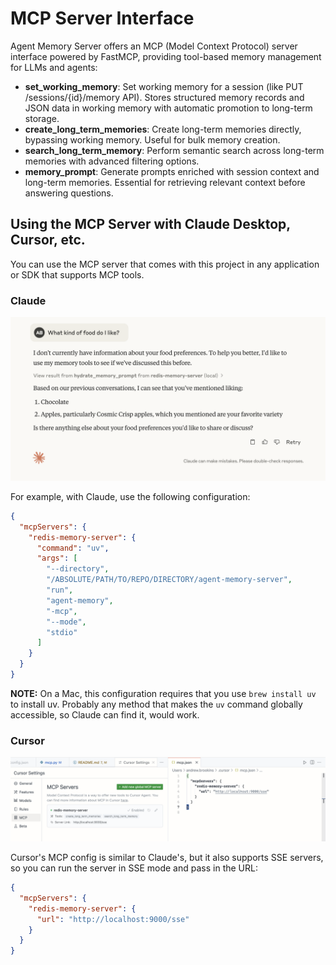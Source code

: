 # MCP Server Interface

Agent Memory Server offers an MCP (Model Context Protocol) server interface powered by FastMCP, providing tool-based memory management for LLMs and agents:

- **set_working_memory**: Set working memory for a session (like PUT /sessions/{id}/memory API). Stores structured memory records and JSON data in working memory with automatic promotion to long-term storage.
- **create_long_term_memories**: Create long-term memories directly, bypassing working memory. Useful for bulk memory creation.
- **search_long_term_memory**: Perform semantic search across long-term memories with advanced filtering options.
- **memory_prompt**: Generate prompts enriched with session context and long-term memories. Essential for retrieving relevant context before answering questions.

## Using the MCP Server with Claude Desktop, Cursor, etc.

You can use the MCP server that comes with this project in any application or SDK that supports MCP tools.

### Claude

<img src="../claude.png">

For example, with Claude, use the following configuration:

```json
{
  "mcpServers": {
    "redis-memory-server": {
      "command": "uv",
      "args": [
        "--directory",
        "/ABSOLUTE/PATH/TO/REPO/DIRECTORY/agent-memory-server",
        "run",
        "agent-memory",
        "-mcp",
        "--mode",
        "stdio"
      ]
    }
  }
}
```

**NOTE:** On a Mac, this configuration requires that you use `brew install uv` to install uv. Probably any method that makes the `uv`
command globally accessible, so Claude can find it, would work.

### Cursor

<img src="../cursor.png">

Cursor's MCP config is similar to Claude's, but it also supports SSE servers, so you can run the server in SSE mode and pass in the URL:

```json
{
  "mcpServers": {
    "redis-memory-server": {
      "url": "http://localhost:9000/sse"
    }
  }
}
```
